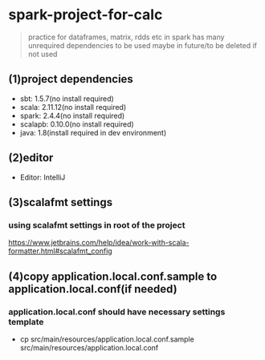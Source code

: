 # spark-project-for-calc
>practice for dataframes, matrix, rdds etc in spark
>has many unrequired dependencies to be used maybe in future/to be deleted if not used

## (1)project dependencies
- sbt: 1.5.7(no install required)
- scala: 2.11.12(no install required)
- spark: 2.4.4(no install required)
- scalapb: 0.10.0(no install required)
- java: 1.8(install required in dev environment)

## (2)editor
- Editor: IntelliJ

## (3)scalafmt settings
### using scalafmt settings in root of the project
https://www.jetbrains.com/help/idea/work-with-scala-formatter.html#scalafmt_config

## (4)copy application.local.conf.sample to application.local.conf(if needed)
###  application.local.conf should have necessary settings template
- cp src/main/resources/application.local.conf.sample src/main/resources/application.local.conf
